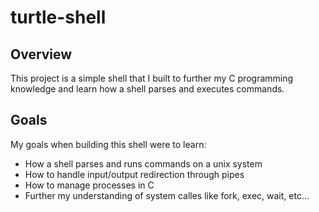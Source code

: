 # turtle-shell

## Overview
This project is a simple shell that I built to further my C programming knowledge and
learn how a shell parses and executes commands.

## Goals

My goals when building this shell were to learn:
- How a shell parses and runs commands on a unix system
- How to handle input/output redirection through pipes
- How to manage processes in C
- Further my understanding of system calles like fork, exec, wait, etc...
